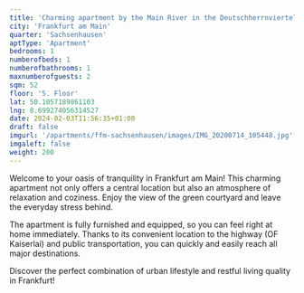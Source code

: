 ```yaml
---
title: 'Charming apartment by the Main River in the Deutschherrnviertel'
city: 'Frankfurt am Main'
quarter: 'Sachsenhausen'
aptType: 'Apartment'
bedrooms: 1
numberofbeds: 1
numberofbathrooms: 1
maxnumberofguests: 2
sqm: 52
floor: '5. Floor'
lat: 50.1057189861103
lng: 8.699274056314527
date: 2024-02-03T11:56:35+01:00
draft: false
imgurl: '/apartments/ffm-sachsenhausen/images/IMG_20200714_105448.jpg'
imgaleft: false
weight: 200
---
```


Welcome to your oasis of tranquility in Frankfurt am Main! This charming apartment not only offers a central location but also an atmosphere of relaxation and coziness. Enjoy the view of the green courtyard and leave the everyday stress behind.

The apartment is fully furnished and equipped, so you can feel right at home immediately. Thanks to its convenient location to the highway (OF Kaiserlai) and public transportation, you can quickly and easily reach all major destinations.

Discover the perfect combination of urban lifestyle and restful living quality in Frankfurt!

